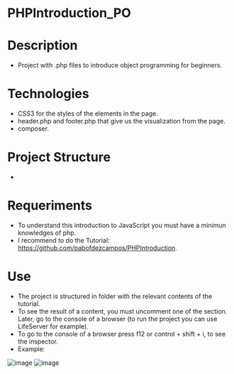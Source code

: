 # PHPIntroduction_PO

# Description
- Project with .php files to introduce object programming for beginners.

# Technologies 
- CSS3 for the styles of the elements in the page.
- header.php and footer.php that give us the visualization from the page.
- composer.

# Project Structure
-   
# Requeriments
- To understand this introduction to JavaScript you must have a minimun knowledges of php.
- I recommend to do the Tutorial: https://github.com/pabofdezcampos/PHPIntroduction.
# Use 
- The project is structured in folder with the relevant contents of the tutorial.
- To see the result of a content, you must uncomment one of the section. Later, go to the console of a browser (to run the project you can use LifeServer for example).
- To go to the console of a browser press f12 or control + shift + i, to see the inspector.
- Example:

![image](https://user-images.githubusercontent.com/57486874/158759702-eb2465f9-1dcf-4c4d-a835-8a7c800cdcae.png)
![image](https://user-images.githubusercontent.com/57486874/158759774-17ed3450-c146-4b7e-8340-32138a0e08a9.png)

